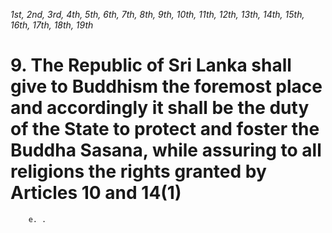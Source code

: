 *1st, 2nd, 3rd, 4th, 5th, 6th, 7th, 8th, 9th, 10th, 11th, 12th, 13th, 14th, 15th, 16th, 17th, 18th, 19th*

# 9. The Republic of Sri Lanka shall give to Buddhism the foremost place and accordingly it shall be the duty of the State to protect and foster the Buddha Sasana, while assuring to all religions the rights granted by Articles 10 and 14(1)

        e. .